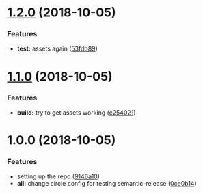 # [1.2.0](https://github.com/jordond/test/compare/v1.1.0...v1.2.0) (2018-10-05)


### Features

* **test:** assets again ([53fdb89](https://github.com/jordond/test/commit/53fdb89))

# [1.1.0](https://github.com/jordond/test/compare/v1.0.0...v1.1.0) (2018-10-05)


### Features

* **build:** try to get assets working ([c254021](https://github.com/jordond/test/commit/c254021))

# 1.0.0 (2018-10-05)


### Features

* setting up the repo ([9146a10](https://github.com/jordond/test/commit/9146a10))
* **all:** change circle config for testing semantic-release ([0ce0b14](https://github.com/jordond/test/commit/0ce0b14))
